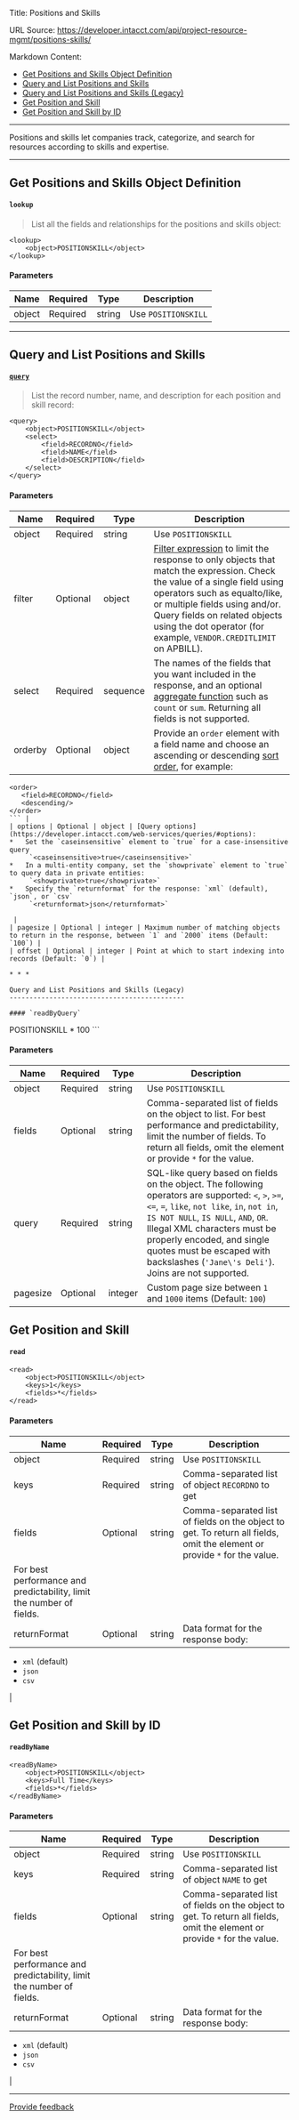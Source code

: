 Title: Positions and Skills

URL Source: https://developer.intacct.com/api/project-resource-mgmt/positions-skills/

Markdown Content:
*   [Get Positions and Skills Object Definition](https://developer.intacct.com/api/project-resource-mgmt/positions-skills/#get-positions-and-skills-object-definition)
*   [Query and List Positions and Skills](https://developer.intacct.com/api/project-resource-mgmt/positions-skills/#query-and-list-positions-and-skills)
*   [Query and List Positions and Skills (Legacy)](https://developer.intacct.com/api/project-resource-mgmt/positions-skills/#query-and-list-positions-and-skills-legacy)
*   [Get Position and Skill](https://developer.intacct.com/api/project-resource-mgmt/positions-skills/#get-position-and-skill)
*   [Get Position and Skill by ID](https://developer.intacct.com/api/project-resource-mgmt/positions-skills/#get-position-and-skill-by-id)

* * *

Positions and skills let companies track, categorize, and search for resources according to skills and expertise.

* * *

Get Positions and Skills Object Definition
------------------------------------------

#### `lookup`

> List all the fields and relationships for the positions and skills object:

```
<lookup>
    <object>POSITIONSKILL</object>
</lookup>
```

#### Parameters

| Name | Required | Type | Description |
| --- | --- | --- | --- |
| object | Required | string | Use `POSITIONSKILL` |

* * *

Query and List Positions and Skills
-----------------------------------

#### [`query`](https://developer.intacct.com/web-services/queries/)

> List the record number, name, and description for each position and skill record:

```
<query>
    <object>POSITIONSKILL</object>
    <select>
        <field>RECORDNO</field>
        <field>NAME</field>
        <field>DESCRIPTION</field>
    </select>
</query>
```

#### Parameters

| Name | Required | Type | Description |
| --- | --- | --- | --- |
| object | Required | string | Use `POSITIONSKILL` |
| filter | Optional | object | [Filter expression](https://developer.intacct.com/web-services/queries/#filter) to limit the response to only objects that match the expression. Check the value of a single field using operators such as equalto/like, or multiple fields using and/or. Query fields on related objects using the dot operator (for example, `VENDOR.CREDITLIMIT` on APBILL). |
| select | Required | sequence | The names of the fields that you want included in the response, and an optional [aggregate function](https://developer.intacct.com/web-services/queries/#aggregate-functions) such as `count` or `sum`. Returning all fields is not supported. |
| orderby | Optional | object | Provide an `order` element with a field name and choose an ascending or descending [sort order](https://developer.intacct.com/web-services/queries/#order-by), for example:  
```
<order>  
   <field>RECORDNO</field>   
   <descending/>   
</order>
``` |
| options | Optional | object | [Query options](https://developer.intacct.com/web-services/queries/#options):
*   Set the `caseinsensitive` element to `true` for a case-insensitive query  
     `<caseinsensitive>true</caseinsensitive>`
*   In a multi-entity company, set the `showprivate` element to `true` to query data in private entities:  
     `<showprivate>true</showprivate>`
*   Specify the `returnformat` for the response: `xml` (default), `json`, or `csv`  
     `<returnformat>json</returnformat>`

 |
| pagesize | Optional | integer | Maximum number of matching objects to return in the response, between `1` and `2000` items (Default: `100`) |
| offset | Optional | integer | Point at which to start indexing into records (Default: `0`) |

* * *

Query and List Positions and Skills (Legacy)
--------------------------------------------

#### `readByQuery`

```
<readByQuery>
    <object>POSITIONSKILL</object>
    <fields>*</fields>
    <query></query>
    <pagesize>100</pagesize>
</readByQuery>
```

#### Parameters

| Name | Required | Type | Description |
| --- | --- | --- | --- |
| object | Required | string | Use `POSITIONSKILL` |
| fields | Optional | string | Comma-separated list of fields on the object to list. For best performance and predictability, limit the number of fields. To return all fields, omit the element or provide `*` for the value. |
| query | Required | string | SQL-like query based on fields on the object. The following operators are supported: `<`, `>`, `>=`, `<=`, `=`, `like`, `not like`, `in`, `not in`, `IS NOT NULL`, `IS NULL`, `AND`, `OR`. Illegal XML characters must be properly encoded, and single quotes must be escaped with backslashes (`'Jane\'s Deli'`). Joins are not supported. |
| pagesize | Optional | integer | Custom page size between `1` and `1000` items (Default: `100`) |

Get Position and Skill
----------------------

#### `read`

```
<read>
    <object>POSITIONSKILL</object>
    <keys>1</keys>
    <fields>*</fields>
</read>
```

#### Parameters

| Name | Required | Type | Description |
| --- | --- | --- | --- |
| object | Required | string | Use `POSITIONSKILL` |
| keys | Required | string | Comma-separated list of object `RECORDNO` to get |
| fields | Optional | string | Comma-separated list of fields on the object to get. To return all fields, omit the element or provide `*` for the value.  
For best performance and predictability, limit the number of fields. |
| returnFormat | Optional | string | Data format for the response body:
*   `xml` (default)
*   `json`
*   `csv`

 |

Get Position and Skill by ID
----------------------------

#### `readByName`

```
<readByName>
    <object>POSITIONSKILL</object>
    <keys>Full Time</keys>
    <fields>*</fields>
</readByName>
```

#### Parameters

| Name | Required | Type | Description |
| --- | --- | --- | --- |
| object | Required | string | Use `POSITIONSKILL` |
| keys | Required | string | Comma-separated list of object `NAME` to get |
| fields | Optional | string | Comma-separated list of fields on the object to get. To return all fields, omit the element or provide `*` for the value.  
For best performance and predictability, limit the number of fields. |
| returnFormat | Optional | string | Data format for the response body:
*   `xml` (default)
*   `json`
*   `csv`

 |

* * *

[Provide feedback](https://forms.office.com/Pages/ResponsePage.aspx?id=fN0yPvZBLUmho8WOsCz0-Gj_lksFLzJAg2QKkx1lkvZUMkxMVDYxSzhHQzlNTjBNR1IwOVNETDNEMiQlQCN0PWcu)

